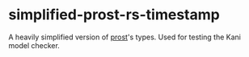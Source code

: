 # simplified-prost-rs-timestamp
A heavily simplified version of [prost](https://github.com/tokio-rs/prost)'s types. Used for testing the Kani model checker.
